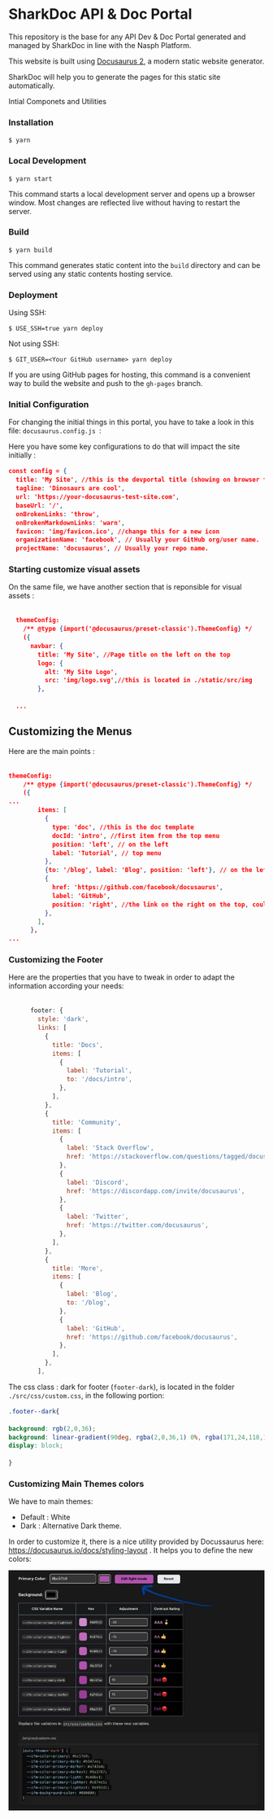 # SharkDoc API & Doc Portal

This repository is the base for any API Dev & Doc Portal generated and managed by SharkDoc in line with the Nasph Platform.

This website is built using [Docusaurus 2](https://docusaurus.io/), a modern static website generator.

SharkDoc will help you to generate the pages for this static site automatically.

Intial Componets and Utilities

### Installation

```
$ yarn
```

### Local Development

```
$ yarn start
```

This command starts a local development server and opens up a browser window. Most changes are reflected live without having to restart the server.

### Build

```
$ yarn build
```

This command generates static content into the `build` directory and can be served using any static contents hosting service.

### Deployment

Using SSH:

```
$ USE_SSH=true yarn deploy
```

Not using SSH:

```
$ GIT_USER=<Your GitHub username> yarn deploy
```

If you are using GitHub pages for hosting, this command is a convenient way to build the website and push to the `gh-pages` branch.

### Initial Configuration 

For changing the initial things in this portal, you have to take a look in this file: ```docusaurus.config.js ```: 

Here you have some key configurations to do that will impact the site initially : 

```json 
const config = {
  title: 'My Site', //this is the devportal title (showing on browser title on the top )
  tagline: 'Dinosaurs are cool', 
  url: 'https://your-docusaurus-test-site.com',
  baseUrl: '/',
  onBrokenLinks: 'throw',
  onBrokenMarkdownLinks: 'warn',
  favicon: 'img/favicon.ico', //change this for a new icon
  organizationName: 'facebook', // Usually your GitHub org/user name.
  projectName: 'docusaurus', // Usually your repo name.
```
### Starting customize visual assets

On the same file, we have another section that is reponsible for visual assets :

```json

  themeConfig:
    /** @type {import('@docusaurus/preset-classic').ThemeConfig} */
    ({
      navbar: {
        title: 'My Site', //Page title on the left on the top 
        logo: {
          alt: 'My Site Logo', 
          src: 'img/logo.svg',//this is located in ./static/src/img 
        },
  
  ...
```

## Customizing the Menus

Here are the main points : 

```json

themeConfig:
    /** @type {import('@docusaurus/preset-classic').ThemeConfig} */
    ({
...
        items: [
          {
            type: 'doc', //this is the doc template
            docId: 'intro', //first item from the top menu
            position: 'left', // on the left
            label: 'Tutorial', // top menu
          },
          {to: '/blog', label: 'Blog', position: 'left'}, // on the left as well 
          {
            href: 'https://github.com/facebook/docusaurus',
            label: 'GitHub',
            position: 'right', //the link on the right on the top, could be you company website
          },
        ],
      },
...      

```

### Customizing the Footer 

Here are the properties that you have to tweak in order to adapt the information according your needs:

```js

      footer: {
        style: 'dark',
        links: [
          {
            title: 'Docs',
            items: [
              {
                label: 'Tutorial',
                to: '/docs/intro',
              },
            ],
          },
          {
            title: 'Community',
            items: [
              {
                label: 'Stack Overflow',
                href: 'https://stackoverflow.com/questions/tagged/docusaurus',
              },
              {
                label: 'Discord',
                href: 'https://discordapp.com/invite/docusaurus',
              },
              {
                label: 'Twitter',
                href: 'https://twitter.com/docusaurus',
              },
            ],
          },
          {
            title: 'More',
            items: [
              {
                label: 'Blog',
                to: '/blog',
              },
              {
                label: 'GitHub',
                href: 'https://github.com/facebook/docusaurus',
              },
            ],
          },
        ],

```

The css class : dark for footer (```footer-dark```), is located in the folder ```./src/css/custom.css```, in the following portion: 

```css
.footer--dark{
  
background: rgb(2,0,36);
background: linear-gradient(90deg, rgba(2,0,36,1) 0%, rgba(171,24,118,1) 49%, rgba(0,255,222,1) 100%);
display: block;

}
```

### Customizing Main Themes colors

We have to main themes: 

- Default : White
- Dark : Alternative Dark theme.

In order to customize it, there is a nice utility provided by Docussaurus here: https://docusaurus.io/docs/styling-layout . It helps you to define the new colors: 

![Customizing theme](https://github.com/nasph-io/sharkdoc-docussaurus-base/raw/main/static/img/assets/pallete.jpg)


